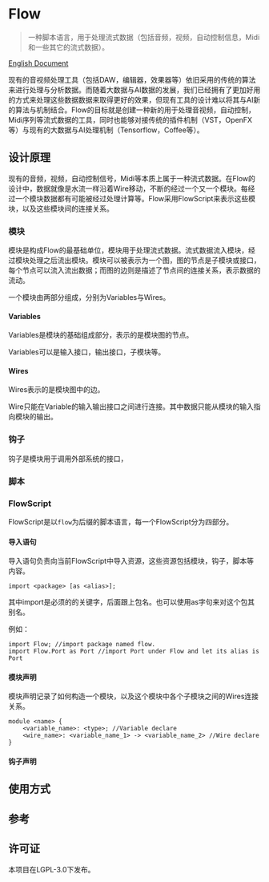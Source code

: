 # Flow
> 一种脚本语言，用于处理流式数据（包括音频，视频，自动控制信息，Midi和一些其它的流式数据）。

[English Document](README.md)

现有的音视频处理工具（包括DAW，编辑器，效果器等）依旧采用的传统的算法来进行处理与分析数据。而随着大数据与AI数据的发展，我们已经拥有了更加好用的方式来处理这些数据数据来取得更好的效果，但现有工具的设计难以将其与AI新的算法与机制结合。Flow的目标就是创建一种新的用于处理音视频，自动控制，Midi序列等流式数据的工具，同时也能够对接传统的插件机制（VST，OpenFX等）与现有的大数据与AI处理机制（Tensorflow，Coffee等）。

## 设计原理

现有的音频，视频，自动控制信号，Midi等本质上属于一种流式数据。在Flow的设计中，数据就像是水流一样沿着Wire移动，不断的经过一个又一个模块。每经过一个模块数据都有可能被经过处理计算等。Flow采用FlowScript来表示这些模块，以及这些模块间的连接关系。

### 模块

模块是构成Flow的最基础单位，模块用于处理流式数据。流式数据流入模块，经过模块处理之后流出模块。模块可以被表示为一个图，图的节点是子模块或接口，每个节点可以流入流出数据；而图的边则是描述了节点间的连接关系，表示数据的流动。

一个模块由两部分组成，分别为Variables与Wires。

#### Variables

Variables是模块的基础组成部分，表示的是模块图的节点。

Variables可以是输入接口，输出接口，子模块等。

#### Wires

Wires表示的是模块图中的边。

Wire只能在Variable的输入输出接口之间进行连接。其中数据只能从模块的输入指向模块的输出。

### 钩子

钩子是模块用于调用外部系统的接口，

### 脚本

### FlowScript

FlowScript是以`flow`为后缀的脚本语言，每一个FlowScript分为四部分。

#### 导入语句

导入语句负责向当前FlowScript中导入资源，这些资源包括模块，钩子，脚本等内容。

```
import <package> [as <alias>];
```

其中import是必须的的关键字，后面跟上包名。也可以使用as字句来对这个包其别名。

例如：

```
import Flow; //import package named flow.
import Flow.Port as Port //import Port under Flow and let its alias is Port
```

#### 模块声明

模块声明记录了如何构造一个模块，以及这个模块中各个子模块之间的Wires连接关系。

```
module <name> {
    <variable_name>: <type>; //Variable declare
    <wire_name>: <variable_name_1> -> <variable_name_2> //Wire declare
}
```



#### 钩子声明





## 使用方式

## 参考

## 许可证

本项目在LGPL-3.0下发布。